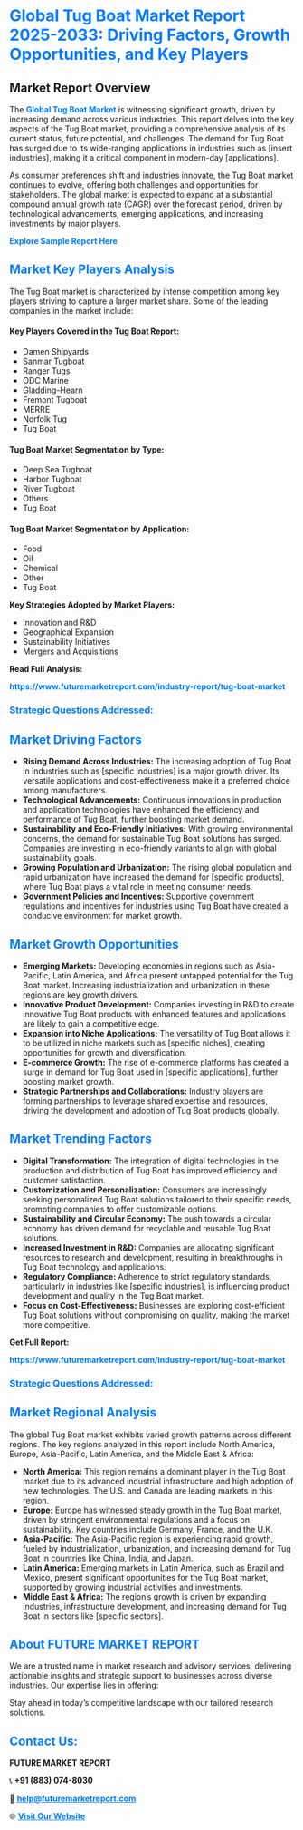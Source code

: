 <h1 style="color: #007BFF;">Global Tug Boat Market Report 2025-2033: Driving Factors, Growth Opportunities, and Key Players</h1>

<section id="overview">
<h2>Market Report Overview</h2>
<p>The <a href="https://www.futuremarketreport.com/industry-report/tug-boat-market" style="color: #007BFF; text-decoration: none;"><strong>Global Tug Boat Market</strong></a> is witnessing significant growth, driven by increasing demand across various industries. This report delves into the key aspects of the Tug Boat market, providing a comprehensive analysis of its current status, future potential, and challenges. The demand for Tug Boat has surged due to its wide-ranging applications in industries such as [insert industries], making it a critical component in modern-day [applications].</p>
<p>As consumer preferences shift and industries innovate, the Tug Boat market continues to evolve, offering both challenges and opportunities for stakeholders. The global market is expected to expand at a substantial compound annual growth rate (CAGR) over the forecast period, driven by technological advancements, emerging applications, and increasing investments by major players.</p>
</section>

<section id="overview">
<p><a href="https://www.futuremarketreport.com/request-sample/reportId=100285" style="color: #007BFF; text-decoration: none;"><strong>Explore Sample Report Here</strong></a></p>
</section>

<section id="key-players">
<h2 style="color: #007BFF;">Market Key Players Analysis</h2>
<p>The Tug Boat market is characterized by intense competition among key players striving to capture a larger market share. Some of the leading companies in the market include:</p>
<h4>Key Players Covered in the Tug Boat Report:</h4>
<ul><li>Damen Shipyards</li><li>Sanmar Tugboat</li><li>Ranger Tugs</li><li>ODC Marine</li><li>Gladding-Hearn</li><li>Fremont Tugboat</li><li>MERRE</li><li>Norfolk Tug</li><li>Tug Boat</li></ul>
<h4>Tug Boat Market Segmentation by Type:</h4>
<ul><li>Deep Sea Tugboat</li><li>Harbor Tugboat</li><li>River Tugboat</li><li>Others</li><li>Tug Boat</li></ul>

<h4>Tug Boat Market Segmentation by Application:</h4>
<ul><li>Food</li><li>Oil</li><li>Chemical</li><li>Other</li><li>Tug Boat</li></ul>
<p><strong>Key Strategies Adopted by Market Players:</strong></p>
<ul>
<li>Innovation and R&D</li>
<li>Geographical Expansion</li>
<li>Sustainability Initiatives</li>
<li>Mergers and Acquisitions</li>
</ul>
</section>

<section>
<p><strong>Read Full Analysis: </strong></p><a href="https://www.futuremarketreport.com/industry-report/tug-boat-market" style="color: #007BFF; text-decoration: none;"><strong>https://www.futuremarketreport.com/industry-report/tug-boat-market</strong></a>
<h3 style="color: #007BFF;">Strategic Questions Addressed:</h3>
</section>

<section id="driving-factors">
<h2 style="color: #007BFF;">Market Driving Factors</h2>
<ul>
<li><strong>Rising Demand Across Industries:</strong> The increasing adoption of Tug Boat in industries such as [specific industries] is a major growth driver. Its versatile applications and cost-effectiveness make it a preferred choice among manufacturers.</li>
<li><strong>Technological Advancements:</strong> Continuous innovations in production and application technologies have enhanced the efficiency and performance of Tug Boat, further boosting market demand.</li>
<li><strong>Sustainability and Eco-Friendly Initiatives:</strong> With growing environmental concerns, the demand for sustainable Tug Boat solutions has surged. Companies are investing in eco-friendly variants to align with global sustainability goals.</li>
<li><strong>Growing Population and Urbanization:</strong> The rising global population and rapid urbanization have increased the demand for [specific products], where Tug Boat plays a vital role in meeting consumer needs.</li>
<li><strong>Government Policies and Incentives:</strong> Supportive government regulations and incentives for industries using Tug Boat have created a conducive environment for market growth.</li>
</ul>
</section>

<section id="growth-opportunities">
<h2 style="color: #007BFF;">Market Growth Opportunities</h2>
<ul>
<li><strong>Emerging Markets:</strong> Developing economies in regions such as Asia-Pacific, Latin America, and Africa present untapped potential for the Tug Boat market. Increasing industrialization and urbanization in these regions are key growth drivers.</li>
<li><strong>Innovative Product Development:</strong> Companies investing in R&D to create innovative Tug Boat products with enhanced features and applications are likely to gain a competitive edge.</li>
<li><strong>Expansion into Niche Applications:</strong> The versatility of Tug Boat allows it to be utilized in niche markets such as [specific niches], creating opportunities for growth and diversification.</li>
<li><strong>E-commerce Growth:</strong> The rise of e-commerce platforms has created a surge in demand for Tug Boat used in [specific applications], further boosting market growth.</li>
<li><strong>Strategic Partnerships and Collaborations:</strong> Industry players are forming partnerships to leverage shared expertise and resources, driving the development and adoption of Tug Boat products globally.</li>
</ul>
</section>

<section id="trending-factors">
<h2 style="color: #007BFF;">Market Trending Factors</h2>
<ul>
<li><strong>Digital Transformation:</strong> The integration of digital technologies in the production and distribution of Tug Boat has improved efficiency and customer satisfaction.</li>
<li><strong>Customization and Personalization:</strong> Consumers are increasingly seeking personalized Tug Boat solutions tailored to their specific needs, prompting companies to offer customizable options.</li>
<li><strong>Sustainability and Circular Economy:</strong> The push towards a circular economy has driven demand for recyclable and reusable Tug Boat solutions.</li>
<li><strong>Increased Investment in R&D:</strong> Companies are allocating significant resources to research and development, resulting in breakthroughs in Tug Boat technology and applications.</li>
<li><strong>Regulatory Compliance:</strong> Adherence to strict regulatory standards, particularly in industries like [specific industries], is influencing product development and quality in the Tug Boat market.</li>
<li><strong>Focus on Cost-Effectiveness:</strong> Businesses are exploring cost-efficient Tug Boat solutions without compromising on quality, making the market more competitive.</li>
</ul>
</section>

<section>
<p><strong>Get Full Report: </strong></p><a href="https://www.futuremarketreport.com/industry-report/tug-boat-market" style="color: #007BFF; text-decoration: none;"><strong>https://www.futuremarketreport.com/industry-report/tug-boat-market</strong></a>
<h3 style="color: #007BFF;">Strategic Questions Addressed:</h3>
</section>


<section id="regional-analysis">
<h2 style="color: #007BFF;">Market Regional Analysis</h2>
<p>The global Tug Boat market exhibits varied growth patterns across different regions. The key regions analyzed in this report include North America, Europe, Asia-Pacific, Latin America, and the Middle East & Africa:</p>
<ul>
<li><strong>North America:</strong> This region remains a dominant player in the Tug Boat market due to its advanced industrial infrastructure and high adoption of new technologies. The U.S. and Canada are leading markets in this region.</li>
<li><strong>Europe:</strong> Europe has witnessed steady growth in the Tug Boat market, driven by stringent environmental regulations and a focus on sustainability. Key countries include Germany, France, and the U.K.</li>
<li><strong>Asia-Pacific:</strong> The Asia-Pacific region is experiencing rapid growth, fueled by industrialization, urbanization, and increasing demand for Tug Boat in countries like China, India, and Japan.</li>
<li><strong>Latin America:</strong> Emerging markets in Latin America, such as Brazil and Mexico, present significant opportunities for the Tug Boat market, supported by growing industrial activities and investments.</li>
<li><strong>Middle East & Africa:</strong> The region’s growth is driven by expanding industries, infrastructure development, and increasing demand for Tug Boat in sectors like [specific sectors].</li>
</ul>
</section>

<footer>
<h2 style="color: #007BFF;">About FUTURE MARKET REPORT</h2>
<p>We are a trusted name in market research and advisory services, delivering actionable insights and strategic support to businesses across diverse industries. Our expertise lies in offering:</p>

<p>Stay ahead in today’s competitive landscape with our tailored research solutions.</p>

<h2 style="color: #007BFF;">Contact Us:</h2>
<p><strong>FUTURE MARKET REPORT</strong></p>
<p>📞 <strong>+91 (883) 074-8030</strong></p>
<p>📧 <strong><a href="mailto:help@futuremarketreport.com" style="color: #007BFF;">help@futuremarketreport.com</a></strong></p>
<p>🌐 <strong><a href="https://www.futuremarketreport.com/" style="color: #007BFF;">Visit Our Website</a></strong></p>
</footer>